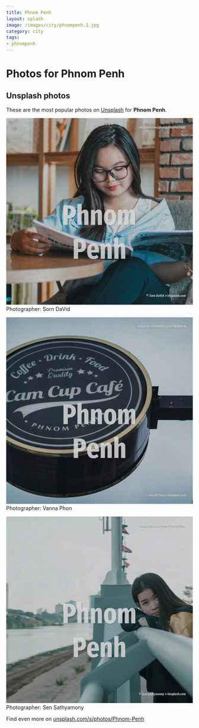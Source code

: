 ```yaml
---
title: Phnom Penh
layout: splash
image: /images/city/phnompenh.1.jpg
category: city
tags:
- phnompenh
---
```

# Photos for Phnom Penh
 
## Unsplash photos
These are the most popular photos on [Unsplash](https://unsplash.com) for **Phnom Penh**.
 
![Phnom Penh](/images/city/phnompenh.1.jpg)
Photographer:  Sorn DaVid
 
![Phnom Penh](/images/city/phnompenh.2.jpg)
Photographer:  Vanna Phon
 
![Phnom Penh](/images/city/phnompenh.3.jpg)
Photographer:  Sen Sathyamony
 
Find even more on [unsplash.com/s/photos/Phnom-Penh](https://unsplash.com/s/photos/Phnom-Penh)
 
